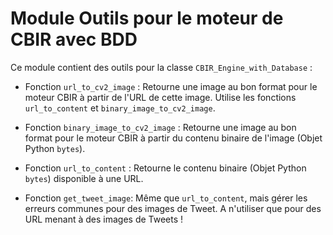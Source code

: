 # Module Outils pour le moteur de CBIR avec BDD

Ce module contient des outils pour la classe `CBIR_Engine_with_Database` :

* Fonction `url_to_cv2_image` : Retourne une image au bon format pour le moteur CBIR à partir de l'URL de cette image.
  Utilise les fonctions `url_to_content` et `binary_image_to_cv2_image`.

* Fonction `binary_image_to_cv2_image` : Retourne une image au bon format pour le moteur CBIR à partir du contenu binaire de l'image (Objet Python `bytes`).

* Fonction `url_to_content` : Retourne le contenu binaire (Objet Python `bytes`) disponible à une URL.

* Fonction `get_tweet_image`: Même que `url_to_content`, mais gérer les erreurs communes pour des images de Tweet. A n'utiliser que pour des URL menant à des images de Tweets !
